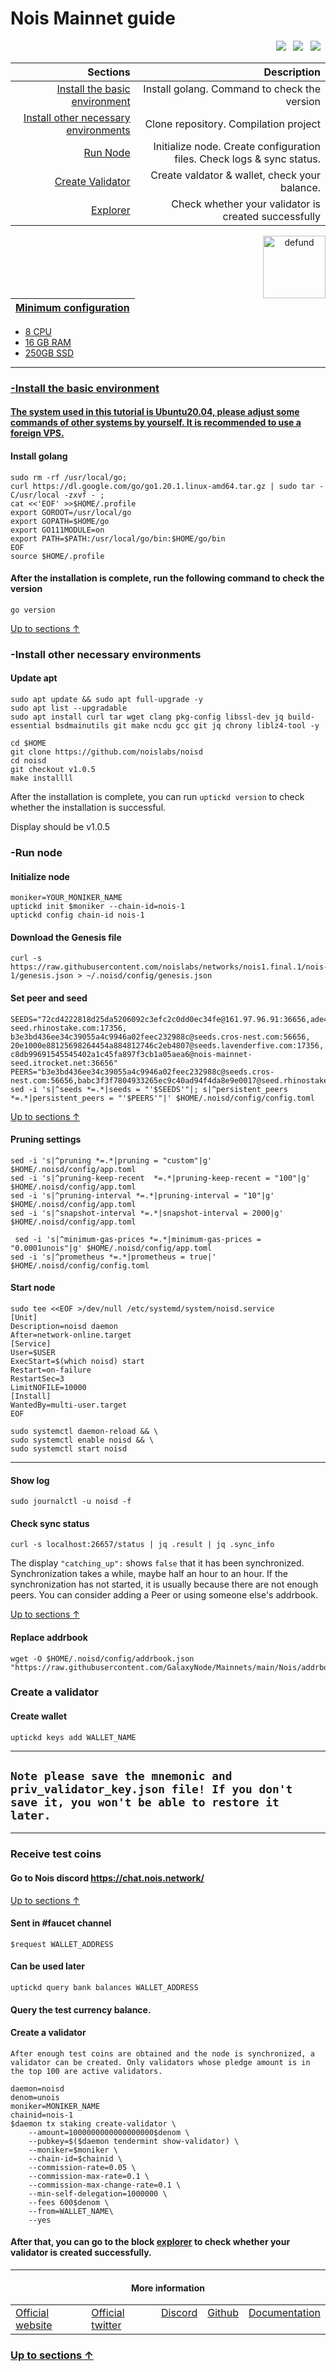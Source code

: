 <a id="anchor"></a>
# Nois Mainnet guide



<p align="right">
  <a href="https://chat.nois.network/"><img src="https://img.shields.io/badge/Discord-7289DA?style=for-the-badge&logo=discord&logoColor=white" /></a> &nbsp;
  <a href="https://twitter.com/NoisRNG"><img src="https://img.shields.io/badge/Twitter-1DA1F2?style=for-the-badge&logo=twitter&logoColor=white" /></a> &nbsp;
  <a href="https://docs.nois.network/"><img src="https://img.shields.io/badge/Medium-12100E?style=for-the-badge&logo=medium&logoColor=white" /></a> &nbsp;
</p>

|Sections|Description|
|-----------------------:|------------------------------------------:|
| [Install the basic environment](#go) | Install golang. Command to check the version|
| [Install other necessary environments](#necessary) | Clone repository. Compilation project |
| [Run Node](#run) |  Initialize node. Create configuration files. Check logs & sync status. |
| [Create Validator](#validator) |  Create valdator & wallet, check your balance. |
| <a href="https://explorer.mcbnode.online/nois-mainnet" target="_explorer">Explorer</a> |  Check whether your validator is created successfully |


 <p align="center"><a href="https://docs.nois.network/"><img align="right"width="100px"alt="defund" src="https://i.ibb.co/pzmbJ6y/nm-I7-Yi-Mb-400x400.jpg"></p</a>

| Minimum configuration                                                                                |
|------------------------------------------------------------------------------------------------------|
- 8 CPU                                                                                                
- 16 GB RAM
- 250GB SSD                                                                                            

--- 
### -Install the basic environment
#### The system used in this tutorial is Ubuntu20.04, please adjust some commands of other systems by yourself. It is recommended to use a foreign VPS.
<a id="go"></a>
#### Install golang
```
sudo rm -rf /usr/local/go;
curl https://dl.google.com/go/go1.20.1.linux-amd64.tar.gz | sudo tar -C/usr/local -zxvf - ;
cat <<'EOF' >>$HOME/.profile
export GOROOT=/usr/local/go
export GOPATH=$HOME/go
export GO111MODULE=on
export PATH=$PATH:/usr/local/go/bin:$HOME/go/bin
EOF
source $HOME/.profile
```
#### After the installation is complete, run the following command to check the version

```
go version
```
<a id="necessary"></a>
[Up to sections ↑](#anchor)
### -Install other necessary environments

#### Update apt
```
sudo apt update && sudo apt full-upgrade -y
sudo apt list --upgradable
sudo apt install curl tar wget clang pkg-config libssl-dev jq build-essential bsdmainutils git make ncdu gcc git jq chrony liblz4-tool -y
```

```
cd $HOME
git clone https://github.com/noislabs/noisd
cd noisd
git checkout v1.0.5
make installll
```
After the installation is complete, you can run `uptickd version` to check whether the installation is successful.

Display should be v1.0.5
<a id="run"></a>
### -Run node

#### Initialize node

```
moniker=YOUR_MONIKER_NAME
uptickd init $moniker --chain-id=nois-1
uptickd config chain-id nois-1
```

#### Download the Genesis file

```
curl -s https://raw.githubusercontent.com/noislabs/networks/nois1.final.1/nois-1/genesis.json > ~/.noisd/config/genesis.json
```

#### Set peer and seed

```
SEEDS="72cd4222818d25da5206092c3efc2c0dd0ec34fe@161.97.96.91:36656,ade4d8bc8cbe014af6ebdf3cb7b1e9ad36f412c0@seeds.polkachu.com:17356,babc3f3f7804933265ec9c40ad94f4da8e9e0017@testnet-seed.rhinostake.com:17356, b3e3bd436ee34c39055a4c9946a02feec232988c@seeds.cros-nest.com:56656, 20e1000e88125698264454a884812746c2eb4807@seeds.lavenderfive.com:17356, c8db99691545545402a1c45fa897f3cb1a05aea6@nois-mainnet-seed.itrocket.net:36656"
PEERS="b3e3bd436ee34c39055a4c9946a02feec232988c@seeds.cros-nest.com:56656,babc3f3f7804933265ec9c40ad94f4da8e9e0017@seed.rhinostake.com:17356,ade4d8bc8cbe014af6ebdf3cb7b1e9ad36f412c0@seeds.polkachu.com:17356,72cd4222818d25da5206092c3efc2c0dd0ec34fe@161.97.96.91:36656,20e1000e88125698264454a884812746c2eb4807@seeds.lavenderfive.com:17356"
sed -i 's|^seeds *=.*|seeds = "'$SEEDS'"|; s|^persistent_peers *=.*|persistent_peers = "'$PEERS'"|' $HOME/.noisd/config/config.toml
```
[Up to sections ↑](#anchor)

#### Pruning settings
```
sed -i 's|^pruning *=.*|pruning = "custom"|g' $HOME/.noisd/config/app.toml
sed -i 's|^pruning-keep-recent  *=.*|pruning-keep-recent = "100"|g' $HOME/.noisd/config/app.toml
sed -i 's|^pruning-interval *=.*|pruning-interval = "10"|g' $HOME/.noisd/config/app.toml
sed -i 's|^snapshot-interval *=.*|snapshot-interval = 2000|g' $HOME/.noisd/config/app.toml
  
 sed -i 's|^minimum-gas-prices *=.*|minimum-gas-prices = "0.0001unois"|g' $HOME/.noisd/config/app.toml
sed -i 's|^prometheus *=.*|prometheus = true|' $HOME/.noisd/config/config.toml
```
#### Start node 
```
sudo tee <<EOF >/dev/null /etc/systemd/system/noisd.service
[Unit]
Description=noisd daemon
After=network-online.target
[Service]
User=$USER
ExecStart=$(which noisd) start
Restart=on-failure
RestartSec=3
LimitNOFILE=10000
[Install]
WantedBy=multi-user.target
EOF
```
```
sudo systemctl daemon-reload && \
sudo systemctl enable noisd && \
sudo systemctl start noisd 
```
___

#### Show log
```
sudo journalctl -u noisd -f
```
#### Check sync status
```
curl -s localhost:26657/status | jq .result | jq .sync_info
```
The display `"catching_up":` shows `false` that it has been synchronized. Synchronization takes a while, maybe half an hour to an hour. If the synchronization has not started, it is usually because there are not enough peers. You can consider adding a Peer or using someone else's addrbook.

[Up to sections ↑](#anchor)
#### Replace addrbook
```
wget -O $HOME/.noisd/config/addrbook.json "https://raw.githubusercontent.com/GalaxyNode/Mainnets/main/Nois/addrbook.json"
```
<a id="validator"></a>
### Create a validator
#### Create wallet
```
uptickd keys add WALLET_NAME
```
----
## `Note please save the mnemonic and priv_validator_key.json file! If you don't save it, you won't be able to restore it later.`
----
### Receive test coins
#### Go to Nois discord https://chat.nois.network/
[Up to sections ↑](#anchor)
#### Sent in #faucet channel
```
$request WALLET_ADDRESS
```
#### Can be used later
```
uptickd query bank balances WALLET_ADDRESS
```
#### Query the test currency balance.
#### Create a validator
`After enough test coins are obtained and the node is synchronized, a validator can be created. Only validators whose pledge amount is in the top 100 are active validators.`
```
daemon=noisd
denom=unois
moniker=MONIKER_NAME
chainid=nois-1
$daemon tx staking create-validator \
    --amount=1000000000000000000$denom \
    --pubkey=$($daemon tendermint show-validator) \
    --moniker=$moniker \
    --chain-id=$chainid \
    --commission-rate=0.05 \
    --commission-max-rate=0.1 \
    --commission-max-change-rate=0.1 \
    --min-self-delegation=1000000 \
    --fees 600$denom \
    --from=WALLET_NAME\
    --yes
```

#### After that, you can go to the block [explorer](https://explorer.mcbnode.online/nois-mainnet) to check whether your validator is created successfully.
----

  <h4 align="center"> More information </h4>
  
<table width="400px" align="center">
    <tbody>
        <tr valign="top">
          <td>
            <a href="https://nois.network/" target="site">Official website</a> </td>
          <td><a href="https://twitter.com/NoisRNG" target="twitt">Official twitter</a> </td> 
          <td><a href="https://chat.nois.network/" target="discord">Discord</a></td> 
          <td><a href="https://github.com/noislabs" target="git">Github</a> </td>
          <td><a href="https://docs.nois.network/" target="doc">Documentation</a></td>   </tr>
    </tbody>
</table> 


### [Up to sections ↑](#anchor)



